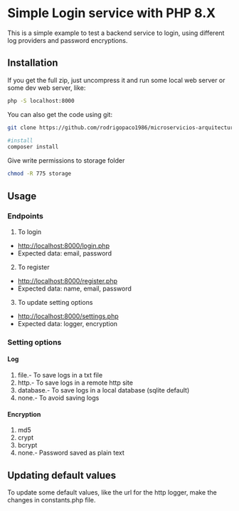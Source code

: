 # Simple Login service with PHP 8.X

This is a simple example to test a backend service to login, using different log providers and password encryptions.

## Installation

If you get the full zip, just uncompress it and run some local web server or some dev web server, like:

```bash
php -S localhost:8000
```

You can also get the code using git:

```bash
git clone https://github.com/rodrigopaco1986/microservicios-arquitectura-login.git

#install
composer install
```
Give write permissions to storage folder
```bash
chmod -R 775 storage
```

## Usage
### Endpoints
1. To login  
- [http://localhost:8000/login.php](http://localhost:8000/login.php)
- Expected data: email, password
2. To register
- [http://localhost:8000/register.php](http://localhost:8000/register.php)
- Expected data: name, email, password
3. To update setting options
- [http://localhost:8000/settings.php](http://localhost:8000/settings.php)
- Expected data: logger, encryption

### Setting options
#### Log
1. file.- To save logs in a txt file
2. http.- To save logs in a remote http site
3. database.- To save logs in a local database (sqlite default)
4. none.- To avoid saving logs

#### Encryption
1. md5
2. crypt
3. bcrypt
4. none.- Password saved as plain text

## Updating default values
To update some default values, like the url for the http logger, make the changes in constants.php file.